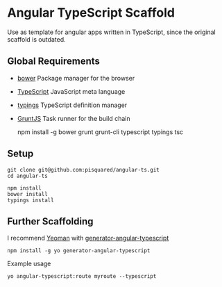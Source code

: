 # Angular TypeScript Scaffold

Use as template for angular apps written in TypeScript, since the original scaffold is outdated.

## Global Requirements

* [bower](https://github.com/bower/bower) Package manager for the browser
* [TypeScript](https://github.com/typings/typings) JavaScript meta language
* [typings](https://github.com/typings/typings) TypeScript definition manager
* [GruntJS](https://github.com/gruntjs/grunt) Task runner for the build chain

    npm install -g bower grunt grunt-cli typescript typings tsc

## Setup

    git clone git@github.com:pisquared/angular-ts.git
    cd angular-ts

    npm install
    bower install
    typings install

## Further Scaffolding

I recommend [Yeoman](http://yeoman.io/) with [generator-angular-typescript](https://github.com/onshape/generator-angular-typescript)

    npm install -g yo generator-angular-typescript

Example usage

    yo angular-typescript:route myroute --typescript
